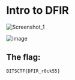 <h1>Intro to DFIR</h1>

![Screenshot_1](https://github.com/YourCH0ICE/CTF-Write-ups/assets/127401530/0cfb7940-0948-46f3-af39-ef48c973e1f2)


![image](https://github.com/YourCH0ICE/CTF-Write-ups/assets/127401530/9b60329b-74f2-4db2-9047-494e98748215)


<h2>The flag:</h2>

```BITSCTF{DFIR_r0ck55}``` 


